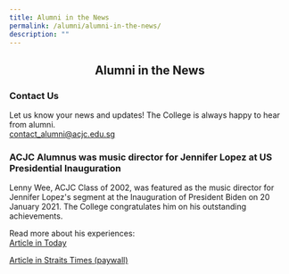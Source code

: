 ```yaml
---
title: Alumni in the News
permalink: /alumni/alumni-in-the-news/
description: ""
---
```

## <center> Alumni in the News </center>

### Contact Us

Let us know your news and updates! The College is always happy to hear from alumni. <br>
contact_alumni@acjc.edu.sg

### ACJC Alumnus was music director for Jennifer Lopez at US Presidential Inauguration

Lenny Wee, ACJC Class of 2002, was featured as the music director for Jennifer Lopez's segment at the Inauguration of President Biden on 20 January 2021. The College congratulates him on his outstanding achievements.

Read more about his experiences:  
[Article in Today](https://www.todayonline.com/singapore/humbling-surreal-singaporean-music-arranger-lenny-wee-makes-his-mark-us-presidential)  
  
[Article in Straits Times (paywall)](https://www.straitstimes.com/singapore/singaporean-music-director-behind-jlos-performance-at-us-president-joe-bidens-inauguration)